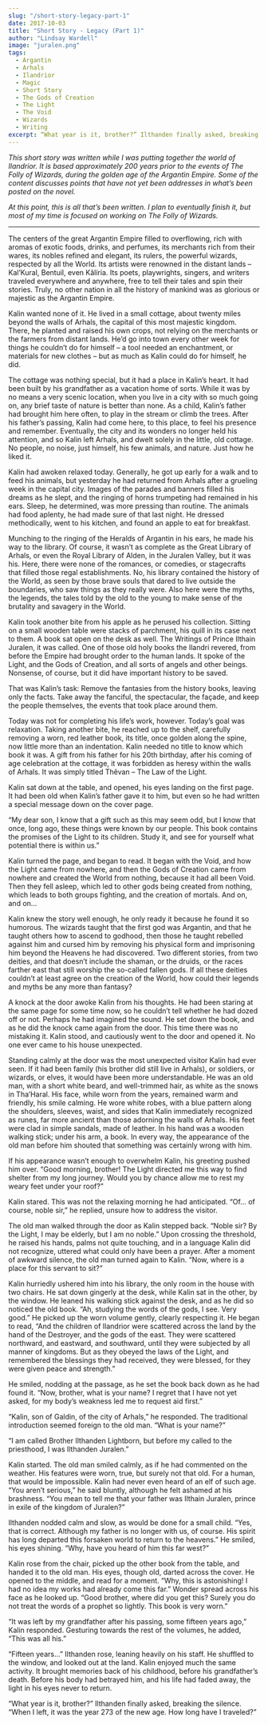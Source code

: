```yaml
---
slug: "/short-story-legacy-part-1"
date: 2017-10-03
title: "Short Story - Legacy (Part 1)"
author: "Lindsay Wardell"
image: "juralen.png"
tags:
  - Argantin
  - Arhals
  - Ilandrior
  - Magic
  - Short Story
  - The Gods of Creation
  - The Light
  - The Void
  - Wizards
  - Writing
excerpt: “What year is it, brother?” Ilthanden finally asked, breaking the silence. “When I left, it was the year 273 of the new age. How long have I traveled?”
---
```

_This short story was written while I was putting together the world of Ilandrior. It is based approximately 200 years prior to the events of The Folly of Wizards, during the golden age of the Argantin Empire. Some of the content discusses points that have not yet been addresses in what’s been posted on the novel._

_At this point, this is all that’s been written. I plan to eventually finish it, but most of my time is focused on working on The Folly of Wizards._

* * *

The centers of the great Argantin Empire filled to overflowing, rich with aromas of exotic foods, drinks, and perfumes, its merchants rich from their wares, its nobles refined and elegant, its rulers, the powerful wizards, respected by all the World. Its artists were renowned in the distant lands – Kal’Kural, Bentuil, even Kâlíria. Its poets, playwrights, singers, and writers traveled everywhere and anywhere, free to tell their tales and spin their stories. Truly, no other nation in all the history of mankind was as glorious or majestic as the Argantin Empire.

Kalin wanted none of it. He lived in a small cottage, about twenty miles beyond the walls of Arhals, the capital of this most majestic kingdom. There, he planted and raised his own crops, not relying on the merchants or the farmers from distant lands. He’d go into town every other week for things he couldn’t do for himself – a tool needed an enchantment, or materials for new clothes – but as much as Kalin could do for himself, he did.

The cottage was nothing special, but it had a place in Kalin’s heart. It had been built by his grandfather as a vacation home of sorts. While it was by no means a very scenic location, when you live in a city with so much going on, any brief taste of nature is better than none. As a child, Kalin’s father had brought him here often, to play in the stream or climb the trees. After his father’s passing, Kalin had come here, to this place, to feel his presence and remember. Eventually, the city and its wonders no longer held his attention, and so Kalin left Arhals, and dwelt solely in the little, old cottage. No people, no noise, just himself, his few animals, and nature. Just how he liked it.

Kalin had awoken relaxed today. Generally, he got up early for a walk and to feed his animals, but yesterday he had returned from Arhals after a grueling week in the capital city. Images of the parades and banners filled his dreams as he slept, and the ringing of horns trumpeting had remained in his ears. Sleep, he determined, was more pressing than routine. The animals had food aplenty, he had made sure of that last night. He dressed methodically, went to his kitchen, and found an apple to eat for breakfast.

Munching to the ringing of the Heralds of Argantin in his ears, he made his way to the library. Of course, it wasn’t as complete as the Great Library of Arhals, or even the Royal Library of Alden, in the Juralen Valley, but it was his. Here, there were none of the romances, or comedies, or stagecrafts that filled those regal establishments. No, his library contained the history of the World, as seen by those brave souls that dared to live outside the boundaries, who saw things as they really were. Also here were the myths, the legends, the tales told by the old to the young to make sense of the brutality and savagery in the World.

Kalin took another bite from his apple as he perused his collection. Sitting on a small wooden table were stacks of parchment, his quill in its case next to them. A book sat open on the desk as well. The Writings of Prince Ilthain Juralen, it was called. One of those old holy books the Ilandri revered, from before the Empire had brought order to the human lands. It spoke of the Light, and the Gods of Creation, and all sorts of angels and other beings. Nonsense, of course, but it did have important history to be saved.

That was Kalin’s task: Remove the fantasies from the history books, leaving only the facts. Take away the fanciful, the spectacular, the façade, and keep the people themselves, the events that took place around them.

Today was not for completing his life’s work, however. Today’s goal was relaxation. Taking another bite, he reached up to the shelf, carefully removing a worn, red leather book, its title, once golden along the spine, now little more than an indentation. Kalin needed no title to know which book it was. A gift from his father for his 20th birthday, after his coming of age celebration at the cottage, it was forbidden as heresy within the walls of Arhals. It was simply titled Thêvan – The Law of the Light.

Kalin sat down at the table, and opened, his eyes landing on the first page. It had been old when Kalin’s father gave it to him, but even so he had written a special message down on the cover page.

“My dear son, I know that a gift such as this may seem odd, but I know that once, long ago, these things were known by our people. This book contains the promises of the Light to its children. Study it, and see for yourself what potential there is within us.”

Kalin turned the page, and began to read. It began with the Void, and how the Light came from nowhere, and then the Gods of Creation came from nowhere and created the World from nothing, because it had all been Void. Then they fell asleep, which led to other gods being created from nothing, which leads to both groups fighting, and the creation of mortals. And on, and on…

Kalin knew the story well enough, he only ready it because he found it so humorous. The wizards taught that the first god was Argantin, and that he taught others how to ascend to godhood, then those he taught rebelled against him and cursed him by removing his physical form and imprisoning him beyond the Heavens he had discovered. Two different stories, from two deities, and that doesn’t include the shaman, or the druids, or the races farther east that still worship the so-called fallen gods. If all these deities couldn’t at least agree on the creation of the World, how could their legends and myths be any more than fantasy?

A knock at the door awoke Kalin from his thoughts. He had been staring at the same page for some time now, so he couldn’t tell whether he had dozed off or not. Perhaps he had imagined the sound. He set down the book, and as he did the knock came again from the door. This time there was no mistaking it. Kalin stood, and cautiously went to the door and opened it. No one ever came to his house unexpected.

Standing calmly at the door was the most unexpected visitor Kalin had ever seen. If it had been family (his brother did still live in Arhals), or soldiers, or wizards, or elves, it would have been more understandable. He was an old man, with a short white beard, and well-trimmed hair, as white as the snows in Tha’Haral. His face, while worn from the years, remained warm and friendly, his smile calming. He wore white robes, with a blue pattern along the shoulders, sleeves, waist, and sides that Kalin immediately recognized as runes, far more ancient than those adorning the walls of Arhals. His feet were clad in simple sandals, made of leather. In his hand was a wooden walking stick; under his arm, a book. In every way, the appearance of the old man before him shouted that something was certainly wrong with him.

If his appearance wasn’t enough to overwhelm Kalin, his greeting pushed him over. “Good morning, brother! The Light directed me this way to find shelter from my long journey. Would you by chance allow me to rest my weary feet under your roof?”

Kalin stared. This was not the relaxing morning he had anticipated. “Of… of course, noble sir,” he replied, unsure how to address the visitor.

The old man walked through the door as Kalin stepped back. “Noble sir? By the Light, I may be elderly, but I am no noble.” Upon crossing the threshold, he raised his hands, palms not quite touching, and in a language Kalin did not recognize, uttered what could only have been a prayer. After a moment of awkward silence, the old man turned again to Kalin. “Now, where is a place for this servant to sit?”

Kalin hurriedly ushered him into his library, the only room in the house with two chairs. He sat down gingerly at the desk, while Kalin sat in the other, by the window. He leaned his walking stick against the desk, and as he did so noticed the old book. “Ah, studying the words of the gods, I see. Very good.” He picked up the worn volume gently, clearly respecting it. He began to read, “And the children of Ilandrior were scattered across the land by the hand of the Destroyer, and the gods of the east. They were scattered northward, and eastward, and southward, until they were subjected by all manner of kingdoms. But as they obeyed the laws of the Light, and remembered the blessings they had received, they were blessed, for they were given peace and strength.”

He smiled, nodding at the passage, as he set the book back down as he had found it. “Now, brother, what is your name? I regret that I have not yet asked, for my body’s weakness led me to request aid first.”

“Kalin, son of Galdin, of the city of Arhals,” he responded. The traditional introduction seemed foreign to the old man. “What is your name?”

“I am called Brother Ilthanden Lightborn, but before my called to the priesthood, I was Ilthanden Juralen.”

Kalin started. The old man smiled calmly, as if he had commented on the weather. His features were worn, true, but surely not that old. For a human, that would be impossible. Kalin had never even heard of an elf of such age. “You aren’t serious,” he said bluntly, although he felt ashamed at his brashness. “You mean to tell me that your father was Ilthain Juralen, prince in exile of the kingdom of Juralen?”

Ilthanden nodded calm and slow, as would be done for a small child. “Yes, that is correct. Although my father is no longer with us, of course. His spirit has long departed this forsaken world to return to the heavens.” He smiled, his eyes shining. “Why, have you heard of him this far west?”

Kalin rose from the chair, picked up the other book from the table, and handed it to the old man. His eyes, though old, darted across the cover. He opened to the middle, and read for a moment. “Why, this is astonishing! I had no idea my works had already come this far.” Wonder spread across his face as he looked up. “Good brother, where did you get this? Surely you do not treat the words of a prophet so lightly. This book is very worn.”

“It was left by my grandfather after his passing, some fifteen years ago,” Kalin responded. Gesturing towards the rest of the volumes, he added, “This was all his.”

“Fifteen years…” Ilthanden rose, leaning heavily on his staff. He shuffled to the window, and looked out at the land. Kalin enjoyed much the same activity. It brought memories back of his childhood, before his grandfather’s death. Before his body had betrayed him, and his life had faded away, the light in his eyes never to return.

“What year is it, brother?” Ilthanden finally asked, breaking the silence. “When I left, it was the year 273 of the new age. How long have I traveled?”